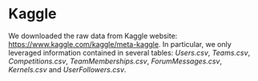 # Kaggle

We downloaded the raw data from Kaggle website: https://www.kaggle.com/kaggle/meta-kaggle. In particular, we only 
leveraged information contained in several tables: *Users.csv*, *Teams.csv*, *Competitions.csv*, *TeamMemberships.csv*, 
*ForumMessages.csv*, *Kernels.csv* and *UserFollowers.csv*. 


